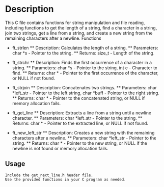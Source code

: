 # Description

This C file contains functions for string manipulation and file reading, including functions to get the length of a string, find a character in a string, join two strings, get a line from a string, and create a new string from the remaining characters after a newline.
Functions

  * ft_strlen
       ** Description: Calculates the length of a string.
       ** Parameters: char *s - Pointer to the string.
       ** Returns: size_t - Length of the string.

   * ft_strchr
       **  Description: Finds the first occurrence of a character in a string.
       ** Parameters: char *s - Pointer to the string, int c - Character to find.
       ** Returns: char * - Pointer to the first occurrence of the character, or NULL if not found.

   * ft_strjoin
       ** Description: Concatenates two strings.
       ** Parameters: char *left_str - Pointer to the left string, char *buff - Pointer to the right string.
       ** Returns: char * - Pointer to the concatenated string, or NULL if memory allocation fails.

   * ft_get_line
       ** Description: Extracts a line from a string until a newline character.
       ** Parameters: char *left_str - Pointer to the string.
       ** Returns: char * - Pointer to the extracted line, or NULL if not found.

   * ft_new_left_str
       ** Description: Creates a new string with the remaining characters after a newline.
       ** Parameters: char *left_str - Pointer to the string.
       ** Returns: char * - Pointer to the new string, or NULL if the newline is not found or memory allocation fails.

## Usage

    Include the get_next_line.h header file.
    Use the provided functions in your C program as needed.
